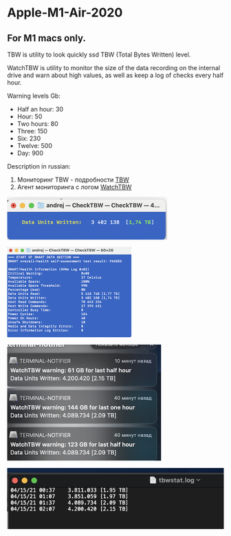# Apple-M1-Air-2020

## For M1 macs only.

TBW is utility to look quickly ssd TBW (Total Bytes Written) level.

WatchTBW is utility to monitor the size of the data recording on the internal drive and warn about high values, as well as keep a log of checks every half hour.

Warning levels Gb:

- Half an hour: 30
- Hour: 50
- Two hours: 80
- Three: 150
- Six: 230
- Twelve: 500
- Day: 900

Description in russian:
1. Мониторинг TBW  - подробности [TBW](https://www.applelife.ru/threads/macbook-air-m1-2020-macbookair10-1.2945564/page-9#post-931268)
2. Агент мониторинга с логом [WatchTBW](https://www.applelife.ru/threads/macbook-air-m1-2020-macbookair10-1.2945564/page-10#post-931456)

![Theme customizable GUI](https://github.com/Andrej-Antipov/Apple-M1-Air-2020/blob/main/screens/2.png)

![Theme customizable GUI](https://github.com/Andrej-Antipov/Apple-M1-Air-2020/blob/main/screens/1.png)

![Theme customizable GUI](https://github.com/Andrej-Antipov/Apple-M1-Air-2020/blob/main/screens/Снимок%20экрана%202021-04-15%20в%2002.18.59.png)

![Theme customizable GUI](https://github.com/Andrej-Antipov/Apple-M1-Air-2020/blob/main/screens/Снимок%20экрана%202021-04-15%20в%2002.12.47.png)
